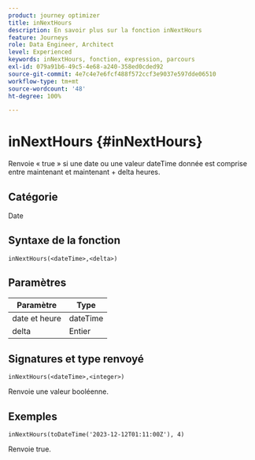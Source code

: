 ```yaml
---
product: journey optimizer
title: inNextHours
description: En savoir plus sur la fonction inNextHours
feature: Journeys
role: Data Engineer, Architect
level: Experienced
keywords: inNextHours, fonction, expression, parcours
exl-id: 079a91b6-49c5-4e68-a240-358ed0cded92
source-git-commit: 4e7c4e7e6fcf488f572ccf3e9037e597dde06510
workflow-type: tm+mt
source-wordcount: '48'
ht-degree: 100%

---
```


# inNextHours {#inNextHours}

Renvoie « true » si une date ou une valeur dateTime donnée est comprise entre maintenant et maintenant + delta heures.

## Catégorie

Date

## Syntaxe de la fonction

`inNextHours(<dateTime>,<delta>)`

## Paramètres

| Paramètre | Type |
|-----------|------------------|
| date et heure | dateTime |
| delta | Entier |

## Signatures et type renvoyé

`inNextHours(<dateTime>,<integer>)`

Renvoie une valeur booléenne.

## Exemples

`inNextHours(toDateTime('2023-12-12T01:11:00Z'), 4)`

Renvoie true.
